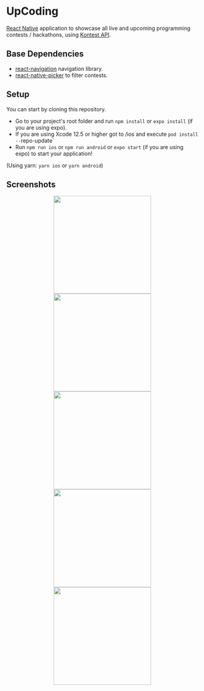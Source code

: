 # UpCoding
[React Native](https://reactnative.dev/) application to showcase all live and upcoming programming contests / hackathons, using [Kontest API](https://kontests.net/api).

## Base Dependencies
- [react-navigation](https://reactnavigation.org/) navigation library.
- [react-native-picker](https://www.npmjs.com/package/@react-native-picker/picker) to filter contests.

## Setup

You can start by cloning this repository.

- Go to your project's root folder and run `npm install` or `expo install` (if you are using expo).
- If you are using Xcode 12.5 or higher got to /ios and execute `pod install --`repo-update`
- Run `npm run ios` or `npm run android` or `expo start` (if you are using expo) to start your application!

(Using yarn: `yarn ios` or `yarn android`)

## Screenshots

<p align = "center">
  <img src="https://user-images.githubusercontent.com/76529959/172023281-e57068ed-b53d-4c05-b73d-833f7b968ba7.png" width="256">
  <img src="https://user-images.githubusercontent.com/76529959/172023188-afa15382-8eee-437b-adeb-75c2f2b7aa60.png" width="256">
  <img src="https://user-images.githubusercontent.com/76529959/172023375-2465ddce-428a-4550-a82a-b878404b6c40.png" width="256">
  <img src="https://user-images.githubusercontent.com/76529959/172023382-bd269dc6-169e-4c05-ad34-71caf7d94e35.png" width="256">
  <img src="https://user-images.githubusercontent.com/76529959/172023389-535a0b2a-1cbc-49a3-ac3a-89ce0ae3cfad.png" width="256">
</p>
